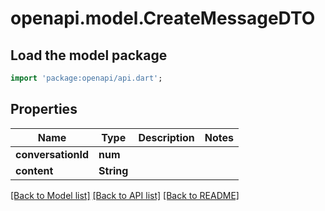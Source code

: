 # openapi.model.CreateMessageDTO

## Load the model package
```dart
import 'package:openapi/api.dart';
```

## Properties
Name | Type | Description | Notes
------------ | ------------- | ------------- | -------------
**conversationId** | **num** |  | 
**content** | **String** |  | 

[[Back to Model list]](../README.md#documentation-for-models) [[Back to API list]](../README.md#documentation-for-api-endpoints) [[Back to README]](../README.md)



